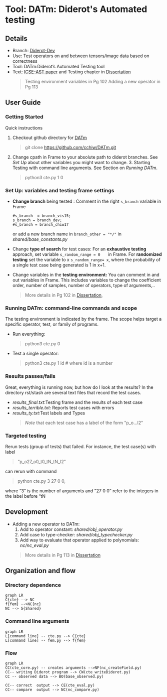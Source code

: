 ﻿# Tool: DATm: Diderot's Automated testing 
## Details
* Branch:   [Diderot-Dev](https://github.com/cchiw/Diderot-Dev) 
* Use: Test operators on and between tensors/image data based on correctness
* Tool: DATm:Diderot’s Automated Testing tool  
* Text:  [ICSE-AST paper](https://www.researchgate.net/publication/317836930_DATm_Diderot%27s_Automated_Testing_Model) and Testing chapter in [Dissertation](http://pl.cs.uchicago.edu/documents/chiw_dissertation.pdf)
	 > Testing environment variables in Pg 102 
	> Adding a new operator in Pg 113 
## User Guide
### Getting Started
Quick instructions
 1. Checkout github directory for [DATm](https://github.com/cchiw/DATm.git)
	 > git clone https://github.com/cchiw/DATm.git
 2.  Change cpath in Frame to your absolute path to diderot branches. See *Set Up* about other variables you might want to change.
    3.  Starting Testing with command line arguments. See Section on *Running DATm*.
		> python3 cte.py 1 0 

### Set Up:  variables and testing frame settings
* **Change branch** being tested : 
Comment in the right ```s_branch``` variable in Frame 
	```
	#s_branch  = branch_vis15;
	s_branch = branch_dev;
	#s_branch = branch_chiw17
	```
	or add a new branch name in ```branch_other = "*/"``` in *shared/base_constants.py*
    
* Change **type of search** for test cases:
For an **exhaustive testing** approach, set variable  ```s_random_range = 0   ```  in Frame. For **randomized testing** set the variable to x  ``s_random_range= x``, where the probability of a single test case being generated is  1  in x+1.
    
*  Change variables in the **testing environment:**
You can comment in and out variables in Frame. This includes variables to change the coefficient order, number of samples, number of operators, type of arguments,..
	> More details in Pg 102 in [Dissertation](http://pl.cs.uchicago.edu/documents/chiw_dissertation.pdf),

### Running DATm: command-line commands and scope
The testing environment is indicated by the frame. The scope helps target a specific operator, test, or family of programs.
-   Run everything:
	> python3 cte.py 0
    
-   Test a single operator:
	> python3 cte.py 1 id # where id is a number

###    Results passes/fails
Great, everything is running now, but how do I look at the results? In the directory rst/stash are several text files that record the test cases.
* *results_final.txt*:Testing frame and the results of each test case 	
 * *results_terrible.txt:* Reports test cases with errors  
 * *results_ty.txt*:Test labels and Types
	>*Note* that each test case has a label of the form "p_o...l2"
###    Targeted testing           
Rerun tests (group of tests) that failed.
For instance, the test case(s) with   label 
> “p_o27_o0_t0_tN_tN_l2” 

can rerun with command 
> python cte.py 3 27 0 0, 
	
where “3” is the number of arguments and "27 0 0” refer to the integers in the label before “tN
## Development
* Adding a new operator to DATm:     
    1. Add to operator constant: *shared/obj_operator.py* 
    2. Add case to type-checker: *shared/obj_typechecker.py*
    3. Add way to evaluate that operator applied to polynomials: *nc/nc_eval.py*
   > More details in Pg 113 in  [Dissertation](http://pl.cs.uchicago.edu/documents/chiw_dissertation.pdf)


## Organization and flow
### Directory dependence
```mermaid
graph LR
C{cte} --> NC
f{fem} -->NC{nc} 
NC --> S{Shared}
```
### Command line arguments
```mermaid
graph LR
L[command line] -- cte.py --> C{cte}
L[command line] -- fem.py --> f{fem}
```
### Flow 
```mermaid
graph LR
CC(cte_core.py) -- creates arguments -->NF(nc_createField.py)
CC-- writing Diderot program --> CW(cte_writeDiderot.py)
CC -- observed data --> BO(base_observed.py)

CC-- correct  output --> CE(cte_eval.py)
CC-- compare  output --> NC(nc_compare.py)
```

